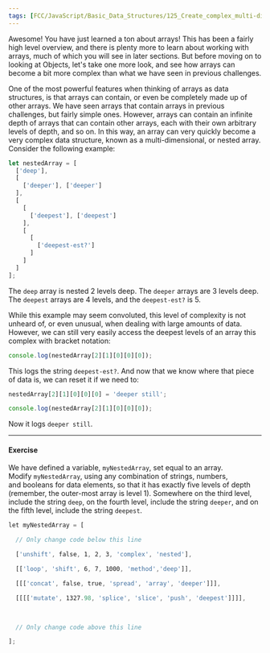 ```yaml
---
tags: [FCC/JavaScript/Basic_Data_Structures/125_Create_complex_multi-dimensional_arrays]
---
```

Awesome! You have just learned a ton about arrays! This has been a fairly high level overview, and there is plenty more to learn about working with arrays, much of which you will see in later sections. But before moving on to looking at Objects, let's take one more look, and see how arrays can become a bit more complex than what we have seen in previous challenges.

One of the most powerful features when thinking of arrays as data structures, is that arrays can contain, or even be completely made up of other arrays. We have seen arrays that contain arrays in previous challenges, but fairly simple ones. However, arrays can contain an infinite depth of arrays that can contain other arrays, each with their own arbitrary levels of depth, and so on. In this way, an array can very quickly become a very complex data structure, known as a multi-dimensional, or nested array. Consider the following example:

```js
let nestedArray = [
  ['deep'],
  [
    ['deeper'], ['deeper'] 
  ],
  [
    [
      ['deepest'], ['deepest']
    ],
    [
      [
        ['deepest-est?']
      ]
    ]
  ]
];
```

The `deep` array is nested 2 levels deep. The `deeper` arrays are 3 levels deep. The `deepest` arrays are 4 levels, and the `deepest-est?` is 5.

While this example may seem convoluted, this level of complexity is not unheard of, or even unusual, when dealing with large amounts of data. However, we can still very easily access the deepest levels of an array this complex with bracket notation:

```js
console.log(nestedArray[2][1][0][0][0]);
```

This logs the string `deepest-est?`. And now that we know where that piece of data is, we can reset it if we need to:

```js
nestedArray[2][1][0][0][0] = 'deeper still';

console.log(nestedArray[2][1][0][0][0]);
```

Now it logs `deeper still`.

---
#### Exercise 

We have defined a variable, `myNestedArray`, set equal to an array. Modify `myNestedArray`, using any combination of strings, numbers, and booleans for data elements, so that it has exactly five levels of depth (remember, the outer-most array is level 1). Somewhere on the third level, include the string `deep`, on the fourth level, include the string `deeper`, and on the fifth level, include the string `deepest`.
```js
let myNestedArray = [

  // Only change code below this line

  ['unshift', false, 1, 2, 3, 'complex', 'nested'],

  [['loop', 'shift', 6, 7, 1000, 'method','deep']],

  [[['concat', false, true, 'spread', 'array', 'deeper']]],

  [[[['mutate', 1327.98, 'splice', 'slice', 'push', 'deepest']]]],

  

  // Only change code above this line

];
```
